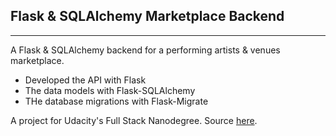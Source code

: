 ## Flask & SQLAlchemy Marketplace Backend
---
A Flask & SQLAlchemy backend for a performing artists & venues marketplace.
+ Developed the API with Flask
+ The data models with Flask-SQLAlchemy
+ THe database migrations with Flask-Migrate

A project for Udacity's Full Stack Nanodegree. Source [here](https://github.com/udacity/FSND).
